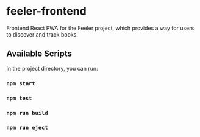 # feeler-frontend
Frontend React PWA for the Feeler project, which provides a way for users to discover and track books.

## Available Scripts

In the project directory, you can run:

### `npm start`

### `npm test`

### `npm run build`

### `npm run eject`
